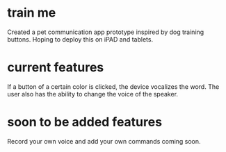 # train me
Created a pet communication app prototype inspired by dog training buttons.   Hoping to deploy this on iPAD and tablets. 

# current features
If a button of a certain color is clicked, the device vocalizes the word.  The user also has the ability to change the voice of the speaker.

# soon to be added features 
Record your own voice and add your own commands coming soon.  
